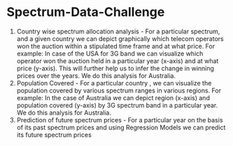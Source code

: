 # Spectrum-Data-Challenge
1. Country wise spectrum allocation analysis - For a particular spectrum, and a given country we can depict graphically which telecom operators won the auction within a stipulated time frame and at what price. For example: In case of the USA for 3G band we can visualize which operator won the auction held in a particular year (x-axis) and at what price (y-axis). This will further help us to infer the change in winning prices over the years. We do this analysis for Australia. 
2. Population Covered - For a particular country , we can visualize the population covered by various spectrum ranges in various regions. For example: In the case of Australia we can depict region (x-axis) and population covered (y-axis) by 3G spectrum band in a particular year. We do this analysis for Australia.
3. Prediction of future spectrum prices - For a particular year on the basis of its past spectrum prices and using Regression Models we can predict its future spectrum prices
